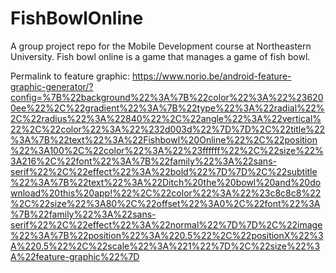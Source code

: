 # FishBowlOnline
A group project repo for the Mobile Development course at Northeastern University. Fish bowl online is a game that manages a game of fish bowl.

Permalink to feature graphic:
https://www.norio.be/android-feature-graphic-generator/?config=%7B%22background%22%3A%7B%22color%22%3A%22%236200ee%22%2C%22gradient%22%3A%7B%22type%22%3A%22radial%22%2C%22radius%22%3A%22840%22%2C%22angle%22%3A%22vertical%22%2C%22color%22%3A%22%232d003d%22%7D%7D%2C%22title%22%3A%7B%22text%22%3A%22Fishbowl%20Online%22%2C%22position%22%3A100%2C%22color%22%3A%22%23ffffff%22%2C%22size%22%3A216%2C%22font%22%3A%7B%22family%22%3A%22sans-serif%22%2C%22effect%22%3A%22bold%22%7D%7D%2C%22subtitle%22%3A%7B%22text%22%3A%22Ditch%20the%20bowl%20and%20download%20this%20app!%22%2C%22color%22%3A%22%23c8c8c8%22%2C%22size%22%3A80%2C%22offset%22%3A0%2C%22font%22%3A%7B%22family%22%3A%22sans-serif%22%2C%22effect%22%3A%22normal%22%7D%7D%2C%22image%22%3A%7B%22position%22%3A%220.5%22%2C%22positionX%22%3A%220.5%22%2C%22scale%22%3A%221%22%7D%2C%22size%22%3A%22feature-graphic%22%7D